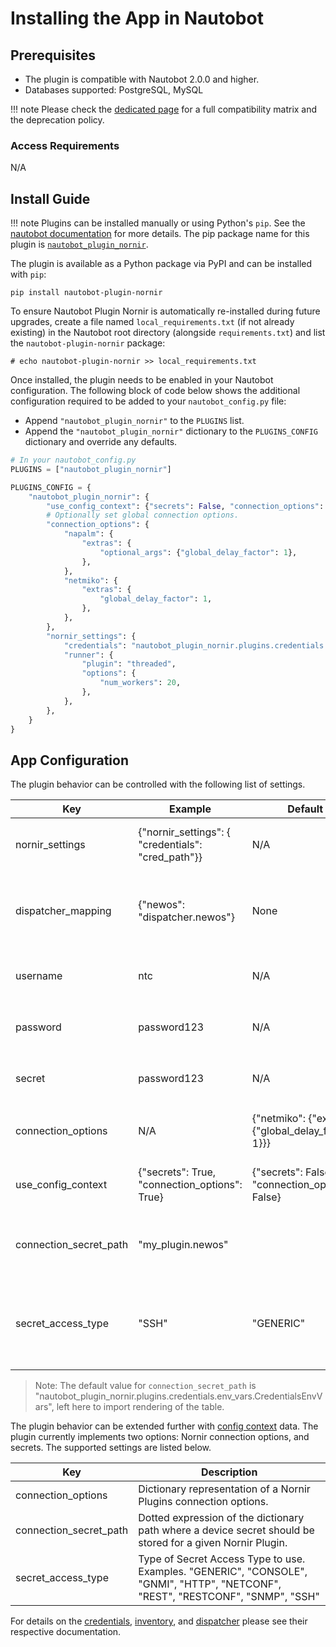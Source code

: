 # Installing the App in Nautobot

## Prerequisites

- The plugin is compatible with Nautobot 2.0.0 and higher.
- Databases supported: PostgreSQL, MySQL

!!! note
    Please check the [dedicated page](compatibility_matrix.md) for a full compatibility matrix and the deprecation policy.

### Access Requirements

N/A

## Install Guide

!!! note
    Plugins can be installed manually or using Python's `pip`. See the [nautobot documentation](https://nautobot.readthedocs.io/en/latest/plugins/#install-the-package) for more details. The pip package name for this plugin is [`nautobot_plugin_nornir`](https://pypi.org/project/nautobot_plugin_nornir/).

The plugin is available as a Python package via PyPI and can be installed with `pip`:

```shell
pip install nautobot-plugin-nornir
```

To ensure Nautobot Plugin Nornir is automatically re-installed during future upgrades, create a file named `local_requirements.txt` (if not already existing) in the Nautobot root directory (alongside `requirements.txt`) and list the `nautobot-plugin-nornir` package:

```no-highlight
# echo nautobot-plugin-nornir >> local_requirements.txt
```

Once installed, the plugin needs to be enabled in your Nautobot configuration. The following block of code below shows the additional configuration required to be added to your `nautobot_config.py` file:

- Append `"nautobot_plugin_nornir"` to the `PLUGINS` list.
- Append the `"nautobot_plugin_nornir"` dictionary to the `PLUGINS_CONFIG` dictionary and override any defaults.

```python
# In your nautobot_config.py
PLUGINS = ["nautobot_plugin_nornir"]

PLUGINS_CONFIG = {
    "nautobot_plugin_nornir": {
        "use_config_context": {"secrets": False, "connection_options": True},
        # Optionally set global connection options.
        "connection_options": {
            "napalm": {
                "extras": {
                    "optional_args": {"global_delay_factor": 1},
                },
            },
            "netmiko": {
                "extras": {
                    "global_delay_factor": 1,
                },
            },
        },
        "nornir_settings": {
            "credentials": "nautobot_plugin_nornir.plugins.credentials.env_vars.CredentialsEnvVars",
            "runner": {
                "plugin": "threaded",
                "options": {
                    "num_workers": 20,
                },
            },
        },
    }
}
```

## App Configuration

The plugin behavior can be controlled with the following list of settings. 

| Key                    | Example | Default | Description |
| ---------------------- | ------- | ------- | ----------- |
| nornir_settings        | {"nornir_settings": { "credentials": "cred_path"}} | N/A | The expected configuration paramters that Nornir uses, see Nornir documentation. |
| dispatcher_mapping     | {"newos": "dispatcher.newos"} | None | A dictionary in which the key is a platform network_driver and the value is the import path of the dispatcher in string format |
| username               | ntc | N/A | The username when leveraging the `CredentialsSettingsVars` credential provider. |
| password               | password123 | N/A | The password when leveraging the `CredentialsSettingsVars` credential provider. |
| secret                 | password123 | N/A | The secret password when leveraging the `CredentialsSettingsVars` credential provider.|
| connection_options     | N/A | {"netmiko": {"extras": {"global_delay_factor": 1}}} | Set Nornir connection options globally to be used with **all** connections.
| use_config_context     | {"secrets": True, "connection_options": True} | {"secrets": False, "connection_options": False} | Whether to pull Secret Access Type, and/or Connection Options from Config Context. |
| connection_secret_path | "my_plugin.newos" |  <see note> | Dotted expression of the dictionary path where a device secret should be stored for a given Nornir Plugin. |
| secret_access_type     | "SSH" | "GENERIC" | Type of Secret Access Type to use. Examples. "GENERIC", "CONSOLE", "GNMI", "HTTP", "NETCONF", "REST", "RESTCONF", "SNMP", "SSH"|

> Note: The default value for  `connection_secret_path` is "nautobot_plugin_nornir.plugins.credentials.env_vars.CredentialsEnvVars", left here to import rendering of the table.

The plugin behavior can be extended further with [config context](https://nautobot.readthedocs.io/en/stable/models/extras/gitrepository/#configuration-contexts) data. The plugin currently implements two options: Nornir connection options, and secrets.  The supported settings are listed below.

| Key                    | Description |
| ---------------------- | ----------- |
| connection_options     | Dictionary representation of a Nornir Plugins connection options. |
| connection_secret_path | Dotted expression of the dictionary path where a device secret should be stored for a given Nornir Plugin. |
| secret_access_type     | Type of Secret Access Type to use. Examples. "GENERIC", "CONSOLE", "GNMI", "HTTP", "NETCONF", "REST", "RESTCONF", "SNMP", "SSH"|

For details on the [credentials](../../user/app_feature_credentials), [inventory](../../user/app_feature_inventory), and [dispatcher](../../user/app_feature_dispatcher) please see their respective documentation.
